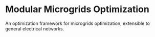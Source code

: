 # Modular Microgrids Optimization

An optimization framework for microgrids optimization, extensible to general electrical networks.
